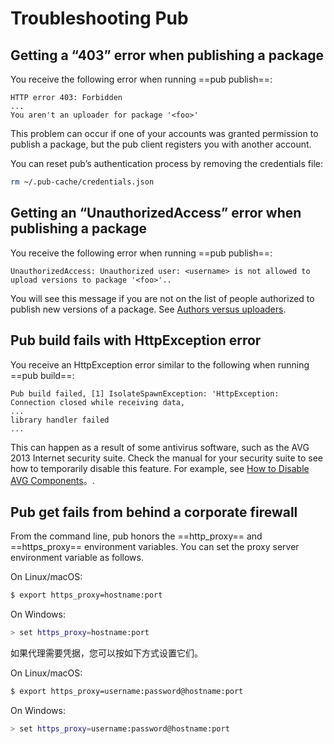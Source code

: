 # Troubleshooting Pub

## Getting a “403” error when publishing a package

You receive the following error when running ==pub publish==:

```
HTTP error 403: Forbidden
...
You aren't an uploader for package '<foo>'
```
This problem can occur if one of your accounts was granted permission to publish a package, but the pub client registers you with another account.

You can reset pub’s authentication process by removing the credentials file:

```bash
rm ~/.pub-cache/credentials.json
```

## Getting an “UnauthorizedAccess” error when publishing a package

You receive the following error when running ==pub publish==:

```
UnauthorizedAccess: Unauthorized user: <username> is not allowed to upload versions to package '<foo>'..
```
You will see this message if you are not on the list of people authorized to publish new versions of a package. See [Authors versus uploaders](./publishing.html#authors-versus-uploaders).

## Pub build fails with HttpException error

You receive an HttpException error similar to the following when running ==pub build==:

```
Pub build failed, [1] IsolateSpawnException: 'HttpException: Connection closed while receiving data,
...
library handler failed
...
```
This can happen as a result of some antivirus software, such as the AVG 2013 Internet security suite. Check the manual for your security suite to see how to temporarily disable this feature. For example, see [How to Disable AVG Components](https://support.avg.com/SupportArticleView?urlName=How-to-disable-AVG)。.


## Pub get fails from behind a corporate firewall
From the command line, pub honors the ==http_proxy== and ==https_proxy== environment variables. You can set the proxy server environment variable as follows.

On Linux/macOS:

```bash
$ export https_proxy=hostname:port
```
On Windows:

```bash
> set https_proxy=hostname:port
```
如果代理需要凭据，您可以按如下方式设置它们。

On Linux/macOS:

```bash
$ export https_proxy=username:password@hostname:port
```
On Windows:
```bash
> set https_proxy=username:password@hostname:port
```
